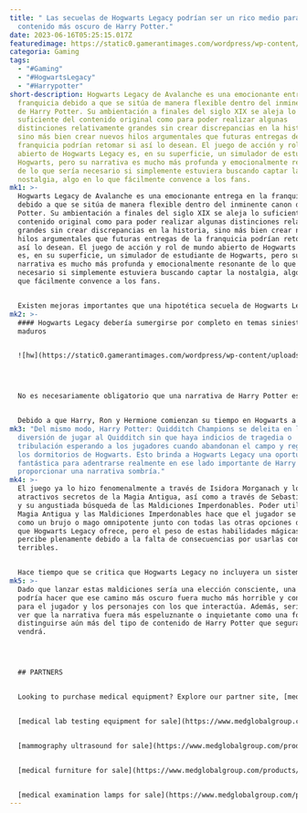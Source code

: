 ```yaml
---
title: " Las secuelas de Hogwarts Legacy podrían ser un rico medio para
  contenido más oscuro de Harry Potter."
date: 2023-06-16T05:25:15.017Z
featuredimage: https://static0.gamerantimages.com/wordpress/wp-content/uploads/2023/06/hogwarts-legacy.jpg?q=50&fit=contain&w=1140&h=&dpr=1.5
categoria: Gaming
tags:
  - "#Gaming"
  - "#HogwartsLegacy"
  - "#Harrypotter"
short-description: Hogwarts Legacy de Avalanche es una emocionante entrega en la
  franquicia debido a que se sitúa de manera flexible dentro del inminente canon
  de Harry Potter. Su ambientación a finales del siglo XIX se aleja lo
  suficiente del contenido original como para poder realizar algunas
  distinciones relativamente grandes sin crear discrepancias en la historia,
  sino más bien crear nuevos hilos argumentales que futuras entregas de la
  franquicia podrían retomar si así lo desean. El juego de acción y rol de mundo
  abierto de Hogwarts Legacy es, en su superficie, un simulador de estudiante de
  Hogwarts, pero su narrativa es mucho más profunda y emocionalmente resonante
  de lo que sería necesario si simplemente estuviera buscando captar la
  nostalgia, algo en lo que fácilmente convence a los fans.
mk1: >-
  Hogwarts Legacy de Avalanche es una emocionante entrega en la franquicia
  debido a que se sitúa de manera flexible dentro del inminente canon de Harry
  Potter. Su ambientación a finales del siglo XIX se aleja lo suficiente del
  contenido original como para poder realizar algunas distinciones relativamente
  grandes sin crear discrepancias en la historia, sino más bien crear nuevos
  hilos argumentales que futuras entregas de la franquicia podrían retomar si
  así lo desean. El juego de acción y rol de mundo abierto de Hogwarts Legacy
  es, en su superficie, un simulador de estudiante de Hogwarts, pero su
  narrativa es mucho más profunda y emocionalmente resonante de lo que sería
  necesario si simplemente estuviera buscando captar la nostalgia, algo en lo
  que fácilmente convence a los fans.


  Existen mejoras importantes que una hipotética secuela de Hogwarts Legacy podría implementar para representar mejor la inclusión de personas transgénero, por ejemplo. Sin embargo, otro punto débil de Avalanche es cómo se manejan las decisiones del jugador y la moralidad detrás de ciertas elecciones. Parece bastante claro ahora que en algún momento se estuvo trabajando en un sistema de moralidad dedicado para Hogwarts Legacy antes de ser cancelado, y la historia sufre un poco como resultado. Considerando lo ligero y orientado hacia niños que podría ser el contenido de Harry Potter en el futuro previsible, Hogwarts Legacy podría seguir siendo único si se adentrara de lleno en los temas más gráficos y perturbadores de la franquicia.
mk2: >-
  #### Hogwarts Legacy debería sumergirse por completo en temas siniestros y
  maduros


  ![hw](https://static0.gamerantimages.com/wordpress/wp-content/uploads/2023/06/screenshot-2023-02-08-01-04-46.png?q=50&fit=crop&w=1500&dpr=1.5 "hw")




  No es necesariamente obligatorio que una narrativa de Harry Potter esté imbuida de un tono macabro o malicioso, pero es un cambio temático que ayudaría a distinguirlo como una franquicia más madura después de estar orientada a los niños durante mucho tiempo. Los tonos maduros siempre han estado presentes en Harry Potter, desde un Señor Oscuro que intenta asesinar a un niño de 11 años, mensajes escritos en sangre en la pared, comentarios intolerantes dirigidos a los estudiantes y ser huérfano en un mundo desconocido y fantástico.


  Debido a que Harry, Ron y Hermione comienzan su tiempo en Hogwarts a una edad tan temprana, indudablemente hay un tono más despreocupado, inocente y juguetón en las primeras entregas de la franquicia. Ahora que se está trabajando en una serie de Harry Potter para adultos, es probable que sus dos primeras temporadas también se sumerjan en una atmósfera igualmente ligera.
mk3: "Del mismo modo, Harry Potter: Quidditch Champions se deleita en la
  diversión de jugar al Quidditch sin que haya indicios de tragedia o
  tribulación esperando a los jugadores cuando abandonan el campo y regresan a
  los dormitorios de Hogwarts. Esto brinda a Hogwarts Legacy una oportunidad
  fantástica para adentrarse realmente en ese lado importante de Harry Potter y
  proporcionar una narrativa sombría."
mk4: >-
  El juego ya lo hizo fenomenalmente a través de Isidora Morganach y los
  atractivos secretos de la Magia Antigua, así como a través de Sebastian Sallow
  y su angustiada búsqueda de las Maldiciones Imperdonables. Poder utilizar la
  Magia Antigua y las Maldiciones Imperdonables hace que el jugador se sienta
  como un brujo o mago omnipotente junto con todas las otras opciones de combate
  que Hogwarts Legacy ofrece, pero el peso de estas habilidades mágicas no se
  percibe plenamente debido a la falta de consecuencias por usarlas con fines
  terribles.


  Hace tiempo que se critica que Hogwarts Legacy no incluyera un sistema de moralidad, y es cierto que tener uno habría hecho que la elección de lanzar la Maldición Asesina, la Maldición Cruciatus o la Maldición Imperius fuera mucho más perjudicial. Es posible que Avalanche haya decidido simplemente no castigar a los fans por querer jugar libremente, aunque un sistema de moralidad habría sido una excelente manera de hacer que esas elecciones tuvieran un impacto más significativo.
mk5: >-
  Dado que lanzar estas maldiciones sería una elección consciente, una secuela
  podría hacer que ese camino más oscuro fuera mucho más horrible y condenatorio
  para el jugador y los personajes con los que interactúa. Además, sería genial
  ver que la narrativa fuera más espeluznante o inquietante como una forma de
  distinguirse aún más del tipo de contenido de Harry Potter que seguramente
  vendrá.




  ## PARTNERS


  Looking to purchase medical equipment? Explore our partner site, [medglobalgroup.com](medglobalgroup.com), for a wide range of options tailored to your needs.


  [medical lab testing equipment for sale](https://www.medglobalgroup.com/products/equipment/laboratory)


  [mammography ultrasound for sale](https://www.medglobalgroup.com/products/equipment/mammography)


  [medical furniture for sale](https://www.medglobalgroup.com/products/equipment/furniture)


  [medical examination lamps for sale](https://www.medglobalgroup.com/products/equipment/lamps)
---
```

